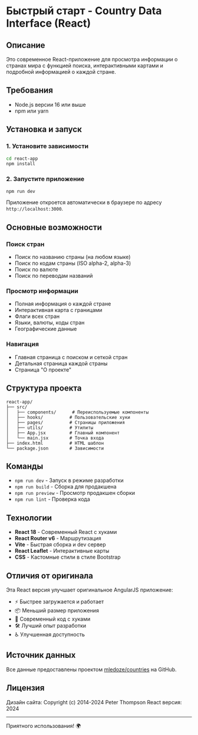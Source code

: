 # Быстрый старт - Country Data Interface (React)

## Описание

Это современное React-приложение для просмотра информации о странах мира с функцией поиска, интерактивными картами и подробной информацией о каждой стране.

## Требования

- Node.js версии 16 или выше
- npm или yarn

## Установка и запуск

### 1. Установите зависимости

```bash
cd react-app
npm install
```

### 2. Запустите приложение

```bash
npm run dev
```

Приложение откроется автоматически в браузере по адресу `http://localhost:3000`.

## Основные возможности

### Поиск стран
- Поиск по названию страны (на любом языке)
- Поиск по кодам страны (ISO alpha-2, alpha-3)
- Поиск по валюте
- Поиск по переводам названий

### Просмотр информации
- Полная информация о каждой стране
- Интерактивная карта с границами
- Флаги всех стран
- Языки, валюты, коды стран
- Географические данные

### Навигация
- Главная страница с поиском и сеткой стран
- Детальная страница каждой страны
- Страница "О проекте"

## Структура проекта

```
react-app/
├── src/
│   ├── components/      # Переиспользуемые компоненты
│   ├── hooks/          # Пользовательские хуки
│   ├── pages/          # Страницы приложения
│   ├── utils/          # Утилиты
│   ├── App.jsx         # Главный компонент
│   └── main.jsx        # Точка входа
├── index.html          # HTML шаблон
└── package.json        # Зависимости
```

## Команды

- `npm run dev` - Запуск в режиме разработки
- `npm run build` - Сборка для продакшена
- `npm run preview` - Просмотр продакшен сборки
- `npm run lint` - Проверка кода

## Технологии

- **React 18** - Современный React с хуками
- **React Router v6** - Маршрутизация
- **Vite** - Быстрая сборка и dev сервер
- **React Leaflet** - Интерактивные карты
- **CSS** - Кастомные стили в стиле Bootstrap

## Отличия от оригинала

Эта React версия улучшает оригинальное AngularJS приложение:

- ⚡ Быстрее загружается и работает
- 📦 Меньший размер приложения
- 🎨 Современный код с хуками
- 🛠️ Лучший опыт разработки
- ♿ Улучшенная доступность

## Источник данных

Все данные предоставлены проектом [mledoze/countries](https://github.com/mledoze/countries) на GitHub.

## Лицензия

Дизайн сайта: Copyright (c) 2014-2024 Peter Thompson
React версия: 2024

---

Приятного использования! 🌍

